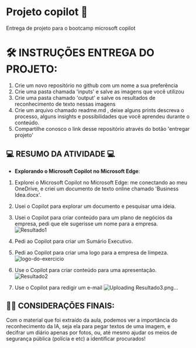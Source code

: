 # Projeto copilot 🏴󠁭󠁤󠁩󠁡󠁿
Entrega de projeto para o bootcamp microsoft copilot


# 🛠️ INSTRUÇÕES ENTREGA DO PROJETO: 

1. Crie um novo repositório no github com um nome a sua preferência
2. Crie uma pasta chamada 'inputs' e salve as imagens que você utilizou
3. Crie uma pasta chamado 'output' e salve os resultados de reconhecimento de texto nessas imagens
4. Crie um arquivo chamado readme.md , deixe alguns prints descreva o processo, alguns insights e possibilidades que você aprendeu durante o conteúdo.
5. Compartilhe conosco o link desse repositório através do botão 'entregar projeto'


## 💻 RESUMO DA ATIVIDADE 💻 

- **Explorando o Microsoft Copilot no Microsoft Edge**: 

1. Explorei o Microsoft Copilot no Microsoft Edge: me conectando ao meu OneDrive, e criei um documento de texto online chamado 'Business Idea.docx'.
2. Usei o Copilot para explorar um documento e pesquisar uma ideia.
3. Usei o Copilot para criar conteúdo para um plano de negócios da empresa, pedi que ele sugerisse um nome para a empresa.
   ![Resultado1](https://github.com/user-attachments/assets/26ea0f5b-0a0a-4d9d-b9c4-acc73f993be0)

5. Pedi ao Copilot para criar um Sumário Executivo.
6. Pedi ao Copilot para criar uma logo para a empresa de limpeza.
   ![logo-do-exercicio](https://github.com/user-attachments/assets/8142171e-0b08-4038-8978-88df66bb9287)

8. Use o Copilot para criar conteúdo para uma apresentação.
   ![Resultado2](https://github.com/user-attachments/assets/a8203a21-5e8d-4ea1-aa25-6bc3019080d0)

10. Use o Copilot para redigir um e-mail
   ![Uploading Resultado3.png…]()




## ✍🏻 CONSIDERAÇÕES FINAIS:

Com o material que foi extraído da aula, podemos ver a importância do reconhecimento da IA, seja ela para pegar textos de uma imagem, e decifrar um diário apenas por fotos, ou, até mesmo ajudar os meios de segurança pública (polícia e etc) a identificar procurados!

